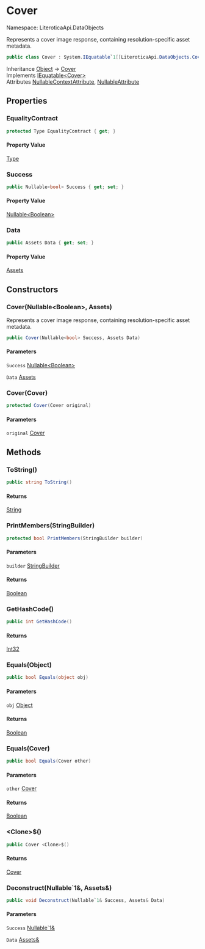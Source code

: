 # Cover

Namespace: LiteroticaApi.DataObjects

Represents a cover image response, containing resolution-specific asset metadata.

```csharp
public class Cover : System.IEquatable`1[[LiteroticaApi.DataObjects.Cover, LiteroticaApi, Version=1.0.0.0, Culture=neutral, PublicKeyToken=null]]
```

Inheritance [Object](https://docs.microsoft.com/en-us/dotnet/api/system.object) → [Cover](./literoticaapi/dataobjects/cover.md)<br>
Implements [IEquatable&lt;Cover&gt;](https://docs.microsoft.com/en-us/dotnet/api/system.iequatable-1)<br>
Attributes [NullableContextAttribute](./system/runtime/compilerservices/nullablecontextattribute.md), [NullableAttribute](./system/runtime/compilerservices/nullableattribute.md)

## Properties

### **EqualityContract**

```csharp
protected Type EqualityContract { get; }
```

#### Property Value

[Type](https://docs.microsoft.com/en-us/dotnet/api/system.type)<br>

### **Success**

```csharp
public Nullable<bool> Success { get; set; }
```

#### Property Value

[Nullable&lt;Boolean&gt;](https://docs.microsoft.com/en-us/dotnet/api/system.nullable-1)<br>

### **Data**

```csharp
public Assets Data { get; set; }
```

#### Property Value

[Assets](./literoticaapi/dataobjects/assets.md)<br>

## Constructors

### **Cover(Nullable&lt;Boolean&gt;, Assets)**

Represents a cover image response, containing resolution-specific asset metadata.

```csharp
public Cover(Nullable<bool> Success, Assets Data)
```

#### Parameters

`Success` [Nullable&lt;Boolean&gt;](https://docs.microsoft.com/en-us/dotnet/api/system.nullable-1)<br>

`Data` [Assets](./literoticaapi/dataobjects/assets.md)<br>

### **Cover(Cover)**

```csharp
protected Cover(Cover original)
```

#### Parameters

`original` [Cover](./literoticaapi/dataobjects/cover.md)<br>

## Methods

### **ToString()**

```csharp
public string ToString()
```

#### Returns

[String](https://docs.microsoft.com/en-us/dotnet/api/system.string)<br>

### **PrintMembers(StringBuilder)**

```csharp
protected bool PrintMembers(StringBuilder builder)
```

#### Parameters

`builder` [StringBuilder](https://docs.microsoft.com/en-us/dotnet/api/system.text.stringbuilder)<br>

#### Returns

[Boolean](https://docs.microsoft.com/en-us/dotnet/api/system.boolean)<br>

### **GetHashCode()**

```csharp
public int GetHashCode()
```

#### Returns

[Int32](https://docs.microsoft.com/en-us/dotnet/api/system.int32)<br>

### **Equals(Object)**

```csharp
public bool Equals(object obj)
```

#### Parameters

`obj` [Object](https://docs.microsoft.com/en-us/dotnet/api/system.object)<br>

#### Returns

[Boolean](https://docs.microsoft.com/en-us/dotnet/api/system.boolean)<br>

### **Equals(Cover)**

```csharp
public bool Equals(Cover other)
```

#### Parameters

`other` [Cover](./literoticaapi/dataobjects/cover.md)<br>

#### Returns

[Boolean](https://docs.microsoft.com/en-us/dotnet/api/system.boolean)<br>

### **&lt;Clone&gt;$()**

```csharp
public Cover <Clone>$()
```

#### Returns

[Cover](./literoticaapi/dataobjects/cover.md)<br>

### **Deconstruct(Nullable`1&, Assets&)**

```csharp
public void Deconstruct(Nullable`1& Success, Assets& Data)
```

#### Parameters

`Success` [Nullable`1&](https://docs.microsoft.com/en-us/dotnet/api/system.nullable-1&)<br>

`Data` [Assets&](./literoticaapi/dataobjects/assets&.md)<br>
